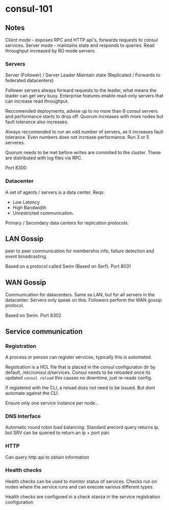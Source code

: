 # consul-101

## Notes

Client mode - exposes RPC and HTTP api's, forwards requests to consul services.
Server mode - maintains state and responds to queries. 
Read throughput increased by RO mode servers


### Servers

Server (Follower) / Server Leader
Maintain state  (Replicated / Forwards to federated datacenters) 

Follower servers always forward requests to the leader, what means the leader
can get very busy. Enterprise features enable read-only servers that can 
increase read throughput.

Reccomended deployments, advise up to no more than 6 consul servers and
performance starts to drop off. Quorum increases with more nodes but fault 
tolerance also increases.

Always reccomended to run an odd number of servers, as it increases fault 
tolerance. Even numbers does not increase performance. Run 3 or 5 serveres.

Quorum needs to be met before writes are commited to the cluster. These are 
distributed with log files via RPC.

Port 8300

### Datacenter 

A set of agents / servers is a data center. 
Reqs: 
- Low Latency
- High Bandwidth
- Unrestricted communication.

Primary / Secondary data centers for replication protocols.


## LAN Gossip

peer to peer communication for membershio info, failure detection and 
event broadcasting. 

Based on a protocol called Swim (Based on Serf). Port 8031

## WAN Gossip

Communication for datacenters. Same as LAN, but for all servers in the 
datacenter. Servers only speak on this. Followers perform the WAN gossip 
protocol.

Based on Swim. Port 8302

## Service communication

### Registration

A process or person can register services, typically this is automated. 

Registration is  a HCL file that is placed in the consul configuraton dir 
by default, /etc/consul.d/services. Consul needs to be reloaded once its 
updated ```consul reload``` this causes no downtime, just re-reads config.

If registered with the CLI, a reload does not need to be issued. But dont 
automate against the CLI.

Ensure only one service instance per node...

### DNS Interface

Automatic round robin load balancing. Standard arecord query returns ip, but 
SRV can be queried to return an ip + port pair. 

### HTTP

Can query http api to obtain information

### Health checks 
 
Health checks can be used to monitor status of services. Checks run on nodes
where the service runs and can execute various different types. 

Health checks are configured in a check stanza in the service registration 
configuration







